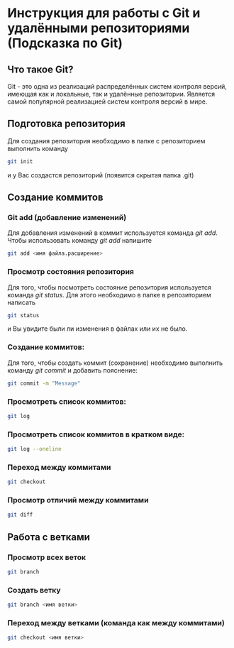 # Инструкция для работы с Git и удалёнными репозиториями (Подсказка по Git)

## Что такое Git?
Git - это одна из реализаций распределённых систем контроля версий, имеющая как и локальные, так и удалённые репозитории. Является самой популярной реализацией систем контроля версий в мире.
## Подготовка репозитория
Для создания репозитория необходимо в папке с репозиторием выполнить команду
```sh
git init
```
 и у Вас создастся репозиторий (появится скрытая папка .git)

## Создание коммитов

### Git add (добавление изменений)
Для добавления изменений в коммит используется команда *git add*. Чтобы использовать команду *git add* напишите
```sh
git add <имя файла.расширение>
```

### Просмотр состояния репозитория
Для того, чтобы посмотреть состояние репозитория используется команда *git status*.
 Для этого необходимо в папке в репозиторием написать
 ```sh
git status
```
и Вы увидите были ли изменения в файлах или их не было.

### Создание коммитов:
Для того, чтобы создать коммит (сохранение) необходимо выполнить команду *git commit* и добавить пояснение:
```sh
git commit -m "Message"
```

### Просмотреть список коммитов:
```sh
git log
```
### Просмотреть список коммитов в кратком виде:
```sh
git log --oneline
```

### Переход между коммитами
```sh
git checkout
```

### Просмотр отличий между коммитами
```sh
git diff
```

## **Работа с ветками**

### Просмотр всех веток

```sh
git branch
```

### Создать ветку

```sh
git branch <имя ветки>
```

### Переход между ветками (команда как между коммитами)

```sh
git checkout <имя ветки>
```
